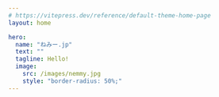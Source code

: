 ```yaml
---
# https://vitepress.dev/reference/default-theme-home-page
layout: home

hero:
  name: "ねみー.jp"
  text: ""
  tagline: Hello!
  image:
    src: /images/nemmy.jpg
    style: "border-radius: 50%;"
---
```


<script lang="ts" setup> 
import HomeBottom from ".vitepress/theme/components/HomeBottom.vue";
</script>

<HomeBottom />
